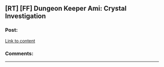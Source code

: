 ## [RT] [FF] Dungeon Keeper Ami: Crystal Investigation

### Post:

[Link to content](https://forums.sufficientvelocity.com/threads/dungeon-keeper-ami-sailor-moon-dungeon-keeper.31639/page-581#post-18500378)

### Comments:

---

